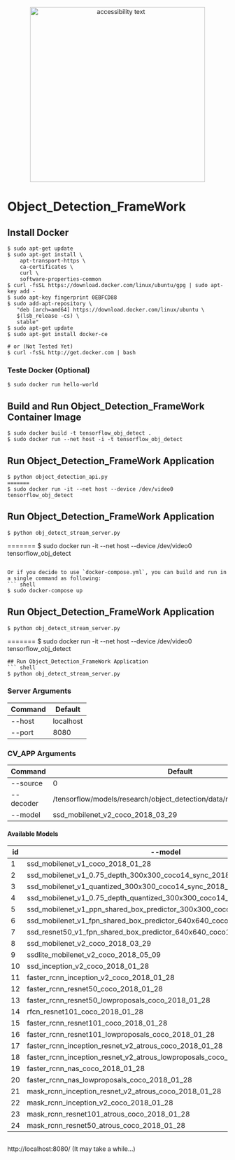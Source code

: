 <p align="center">
  <img src="http://lapisco.ifce.edu.br/wp-content/uploads/2018/03/cropped-LOGO-06.png" width="400" alt="accessibility text">
</p>

# Object_Detection_FrameWork


## Install Docker
``` shell
$ sudo apt-get update
$ sudo apt-get install \
    apt-transport-https \
    ca-certificates \
    curl \
    software-properties-common
$ curl -fsSL https://download.docker.com/linux/ubuntu/gpg | sudo apt-key add -
$ sudo apt-key fingerprint 0EBFCD88
$ sudo add-apt-repository \
   "deb [arch=amd64] https://download.docker.com/linux/ubuntu \
   $(lsb_release -cs) \
   stable"
$ sudo apt-get update
$ sudo apt-get install docker-ce
```
``` shell
# or (Not Tested Yet)
$ curl -fsSL http://get.docker.com | bash

```

### Teste Docker (Optional)
``` shell
$ sudo docker run hello-world

```
## Build and Run Object_Detection_FrameWork Container Image
``` shell
$ sudo docker build -t tensorflow_obj_detect .
$ sudo docker run --net host -i -t tensorflow_obj_detect
```
## Run Object_Detection_FrameWork Application
``` shell
$ python object_detection_api.py
=======
$ sudo docker run -it --net host --device /dev/video0 tensorflow_obj_detect
```
## Run Object_Detection_FrameWork Application
``` shell
$ python obj_detect_stream_server.py
```
=======
$ sudo docker run -it --net host --device /dev/video0 tensorflow_obj_detect
```

Or if you decide to use `docker-compose.yml`, you can build and run in a single command as following:
``` shell
$ sudo docker-compose up
```

## Run Object_Detection_FrameWork Application
``` shell
$ python obj_detect_stream_server.py
```
=======
$ sudo docker run -it --net host --device /dev/video0 tensorflow_obj_detect
```
## Run Object_Detection_FrameWork Application
``` shell
$ python obj_detect_stream_server.py
```
 
### Server Arguments
| Command | Default |
| --- | --- |
| --host| localhost |
| --port| 8080 |

### CV_APP Arguments
| Command | Default |
| --- | --- |
| --source | 0 |
| --decoder	 | /tensorflow/models/research/object_detection/data/mscoco_label_map.pbtxt |
| --model | ssd_mobilenet_v2_coco_2018_03_29 |

#### Available Models 
|  id |  --model |
| --- | --- |
| 1 | ssd_mobilenet_v1_coco_2018_01_28
| 2 | ssd_mobilenet_v1_0.75_depth_300x300_coco14_sync_2018_07_03
| 3 | ssd_mobilenet_v1_quantized_300x300_coco14_sync_2018_07_18
| 4 | ssd_mobilenet_v1_0.75_depth_quantized_300x300_coco14_sync_2018_07_18
| 5 | ssd_mobilenet_v1_ppn_shared_box_predictor_300x300_coco14_sync_2018_07_03
| 6 | ssd_mobilenet_v1_fpn_shared_box_predictor_640x640_coco14_sync_2018_07_03
| 7 | ssd_resnet50_v1_fpn_shared_box_predictor_640x640_coco14_sync_2018_07_03
| 8 | ssd_mobilenet_v2_coco_2018_03_29
| 9 | ssdlite_mobilenet_v2_coco_2018_05_09
| 10 | ssd_inception_v2_coco_2018_01_28
| 11 | faster_rcnn_inception_v2_coco_2018_01_28
| 12 | faster_rcnn_resnet50_coco_2018_01_28
| 13 | faster_rcnn_resnet50_lowproposals_coco_2018_01_28
| 14 |rfcn_resnet101_coco_2018_01_28
| 15 |faster_rcnn_resnet101_coco_2018_01_28
| 16 |faster_rcnn_resnet101_lowproposals_coco_2018_01_28
| 17 |faster_rcnn_inception_resnet_v2_atrous_coco_2018_01_28
| 18 |faster_rcnn_inception_resnet_v2_atrous_lowproposals_coco_2018_01_28
| 19 |faster_rcnn_nas_coco_2018_01_28
| 20 |faster_rcnn_nas_lowproposals_coco_2018_01_28
| 21 |mask_rcnn_inception_resnet_v2_atrous_coco_2018_01_28
| 22 |mask_rcnn_inception_v2_coco_2018_01_28
| 23 |mask_rcnn_resnet101_atrous_coco_2018_01_28
| 24 |mask_rcnn_resnet50_atrous_coco_2018_01_28

##
http://localhost:8080/ (It may take a while...)
